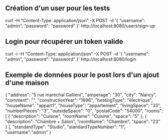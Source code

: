 
## Création d'un user pour les tests
curl -H "Content-Type: application/json" -X POST -d '{
    "username": "admin",
    "password": "password"
}' http://localhost:8080/users/sign-up

## Login pour récupérer un token valide
curl -i -H "Content-Type: application/json" -X POST -d '{
    "username": "admin",
    "password": "password"
}' http://localhost:8080/login

## Exemple de données pour le post lors d'un ajout d'une maison
{
    "address": "5 rue marechal Gallieni",
    "amperage": "30",
    "city": "Nancy",
    "comment": "",
    "constructionYear": "1996",
    "heatingType": "électrique",
    "houseName": "appart1",
    "houseType": "appartement",
    "livingSpace": "33",
    "numberPieces": "3",
    "outsideSpace": "0",
    "postalCode": "54000",
    "rooms": [
        {
            "description": "Cuisine",
            "roomName": "Cuisine",
            "space": "5"
        },
        {
            "description": "Chambre + Salon",
            "roomName": "Chambre",
            "space": "23"
        }
    ],
    "standardType": "Studio",
    "standardTypeNumber": "1",
    "username":"admin"
}
